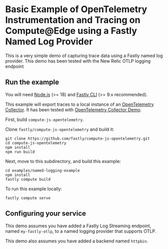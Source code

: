 # Basic Example of OpenTelemetry Instrumentation and Tracing on Compute@Edge using a Fastly Named Log Provider

This is a very simple demo of capturing trace data using a Fastly named log provider. This demo has been tested with the New Relic OTLP logging endpoint

## Run the example

You will need [Node.js](https://nodejs.org/en/) (>= 18) and [Fastly CLI](https://developer.fastly.com/reference/cli/)
(>= 9.x recommended).

This example will export traces to a local instance of an
[OpenTelemetry Collector](https://opentelemetry.io/docs/collector/). It has been tested with
[OpenTelemetry Collector Demo](https://github.com/open-telemetry/opentelemetry-collector-contrib/tree/main/examples/demo).

First, build `compute-js-opentelemetry`.

Clone `fastly/compute-js-opentelemetry` and build it:

```shell
git clone https://github.com/fastly/compute-js-opentelemetry.git
cd compute-js-opentelemetry
npm install
npm run build
```

Next, move to this subdirectory, and build this example:

```shell
cd examples/named-logging-example
npm install
fastly compute build
```

To run this example locally:

```shell
fastly compute serve
```
## Configuring your service

This demo assumes you have added a Fastly Log Streaming endpoint, named `my-fastly-otlp`, to a named logging provider that supports OTLP.

This demo also assumes you have added a backend named `httpbin`.
